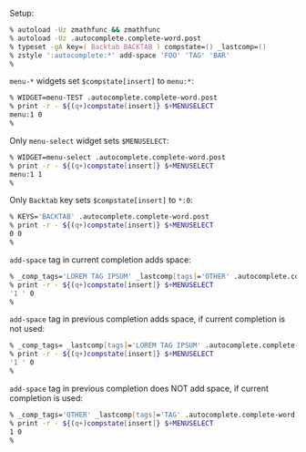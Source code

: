 Setup:
```zsh
% autoload -Uz zmathfunc && zmathfunc
% autoload -Uz .autocomplete.complete-word.post
% typeset -gA key=( Backtab BACKTAB ) compstate=() _lastcomp=()
% zstyle ':autocomplete:*' add-space 'FOO' 'TAG' 'BAR'
%
```

`menu-*` widgets set `$compstate[insert]` to `menu:*`:
```zsh
% WIDGET=menu-TEST .autocomplete.complete-word.post
% print -r - ${(q+)compstate[insert]} $+MENUSELECT
menu:1 0
%
```

Only `menu-select` widget sets `$MENUSELECT`:
```zsh
% WIDGET=menu-select .autocomplete.complete-word.post
% print -r - ${(q+)compstate[insert]} $+MENUSELECT
menu:1 1
%
```

Only `Backtab` key sets `$compstate[insert]` to `*:0`:
```zsh
% KEYS='BACKTAB' .autocomplete.complete-word.post
% print -r - ${(q+)compstate[insert]} $+MENUSELECT
0 0
%
```

`add-space` tag in current completion adds space:
```zsh
% _comp_tags='LOREM TAG IPSUM' _lastcomp[tags]='OTHER' .autocomplete.complete-word.post
% print -r - ${(q+)compstate[insert]} $+MENUSELECT
'1 ' 0
%
```

`add-space` tag in previous completion adds space, if current completion is not used:
```zsh
% _comp_tags= _lastcomp[tags]='LOREM TAG IPSUM' .autocomplete.complete-word.post
% print -r - ${(q+)compstate[insert]} $+MENUSELECT
'1 ' 0
%
```

`add-space` tag in previous completion does NOT add space, if current completion is used:
```zsh
% _comp_tags='OTHER' _lastcomp[tags]='TAG' .autocomplete.complete-word.post
% print -r - ${(q+)compstate[insert]} $+MENUSELECT
1 0
%
```
